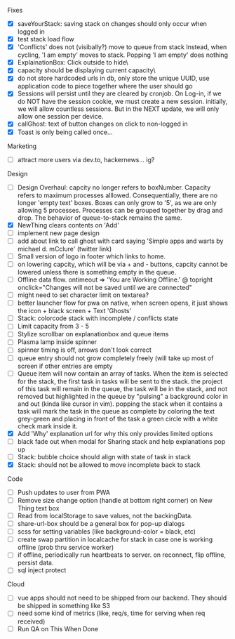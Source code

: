 Fixes

- [X] saveYourStack: saving stack on changes should only occur when logged in  
- [X] test stack load flow  
- [X] 'Conflicts' does not (visibally?) move to queue from stack
      Instead, when cycling, 'I am empty' moves to stack. 
      Popping 'I am empty' does nothing 
- [X] ExplainationBox: Click outside to hide\
- [X] capacity should be displaying current capacity\
- [X] do not store hardcoded urls in db, only store the unique UUID,
use application code to piece together where the user should go
- [X] Sessions will persist until they are cleared by cronjob. On Log-in, if we do NOT have the session cookie, we must create a new session. initially, we will allow countless sessions. But in the NEXT update, we will only allow one session per device. 
- [X] callGhost: text of button changes on click to non-logged in  
- [X] Toast is only being called once...

Marketing
- [ ] attract more users via dev.to, hackernews... ig?

Design
- [ ] Design Overhaul: capcity no longer refers to boxNumber. Capacity refers to maximum processes alllowed. Consequentially, there are no longer 'empty text' boxes. Boxes can only grow to '5', as we are only allowing 5 processes. Processes can be grouped together by drag and drop. The behavior of queue-to-stack remains the same.  
- [X] NewThing clears contents on 'Add'
- [ ] implement new page design 
- [ ] add about link to call ghost with card saying 'Simple apps and warts by michael d. mCclure' (twitter link)
- [ ] Small version of logo in footer which links to home.
- [ ] on lowering capcity, which will be via + and - buttons, capcity cannot be lowered unless there is something empty in the queue. 
- [ ] Offline data flow. ontimeout => 'You are Working Offline.' @ topright onclick="Changes will not be saved until we are connected"
- [ ] might need to set character limit on textarea?
- [ ] better launcher flow for pwa on native, when screen opens, it just shows the icon + black screen + Text 'Ghosts'
- [ ] Stack: colorcode stack with incomplete / conflicts state
- [ ] Limit capacity from 3 - 5
- [ ] Stylize scrollbar on explanationbox and queue items
- [ ] Plasma lamp inside spinner
- [ ] spinner timing is off, arrows don't look correct
- [ ] queue entry should not grow completely freely (will take up most of screen if other entries are empty
- [ ] Queue item will now contain an array of tasks. When the item is selected for the stack, the first task in tasks will be sent to the stack. the project of this task will remain in the queue, the task will be in the stack, and not removed but highlighted in the queue by "pulsing" a background color in and out (kinda like cursor in vim). popping the stack when it contains a task will mark the task in the queue as complete by coloring the text grey-green and placing in front of the task a green circle with a white check mark inside it.
- [X] Add 'Why' explanation url for why this only provides limited options
- [ ] black fade out when modal for Sharing stack and help explanations pop up
- [ ] Stack: bubble choice should align with state of task in stack
- [X] Stack: should not be allowed to move incomplete back to stack

Code
- [ ] Push updates to user from PWA
- [ ] Remove size change option (handle at bottom right corner) on New Thing text box
- [ ] Read from localStorage to save values, not the backingData. 
- [ ] share-url-box should be a general box for pop-up dialogs
- [ ] scss for setting variables (like background-color = black, etc)
- [ ] create swap partition in localcache for stack in case one is working offline (prob thru service worker)
- [ ] if offline, periodically run heartbeats to server. on reconnect, flip offline, persist data. 
- [ ] sql inject protect

Cloud
- [ ] vue apps should not need to be shipped from our backend. They should be shipped in something like S3
- [ ] need some kind of metrics (like, req/s, time for serving when req received)
- [ ] Run QA on This When Done
